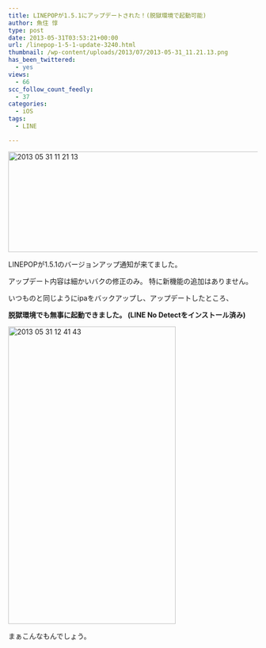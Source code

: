 ```yaml
---
title: LINEPOPが1.5.1にアップデートされた！(脱獄環境で起動可能)
author: 魚住 惇
type: post
date: 2013-05-31T03:53:21+00:00
url: /linepop-1-5-1-update-3240.html
thumbnail: /wp-content/uploads/2013/07/2013-05-31_11.21.13.png
has_been_twittered:
  - yes
views:
  - 66
scc_follow_count_feedly:
  - 37
categories:
  - iOS
tags:
  - LINE

---
```

<img decoding="async" loading="lazy" title="2013-05-31_11.21.13.png" src="/wp-content/uploads/2013/05/2013-05-31_11.21.13.png" alt="2013 05 31 11 21 13" width="600" height="203" border="0" />

<!--more-->

LINEPOPが1.5.1のバージョンアップ通知が来てました。

アップデート内容は細かいバクの修正のみ。 特に新機能の追加はありません。

いつものと同じようにipaをバックアップし、アップデートしたところ、

**脱獄環境でも無事に起動できました。 (LINE No Detectをインストール済み)**

<img decoding="async" loading="lazy" title="2013-05-31 12.41.43.png" src="/wp-content/uploads/2013/05/2013-05-31-12.41.43.png" alt="2013 05 31 12 41 43" width="338" height="600" border="0" /> 

まぁこんなもんでしょう。